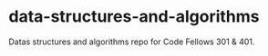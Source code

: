 # data-structures-and-algorithms
Datas structures and algorithms repo for Code Fellows 301 &amp; 401.
